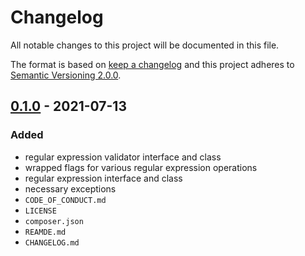 # Changelog

All notable changes to this project will be documented in this file.

The format is based on [keep a changelog][xtlink-keep-a-changelog]
and this project adheres to [Semantic Versioning 2.0.0][xtlink-semantic-versioning].

## [0.1.0] - 2021-07-13

### Added

* regular expression validator interface and class
* wrapped flags for various regular expression operations
* regular expression interface and class
* necessary exceptions
* `CODE_OF_CONDUCT.md`
* `LICENSE`
* `composer.json`
* `REAMDE.md`
* `CHANGELOG.md`

[0.1.0]: https://github.com/codekandis/regular-expressions/tree/0.1.0



[xtlink-keep-a-changelog]: http://keepachangelog.com/en/1.0.0/
[xtlink-semantic-versioning]: http://semver.org/spec/v2.0.0.html

